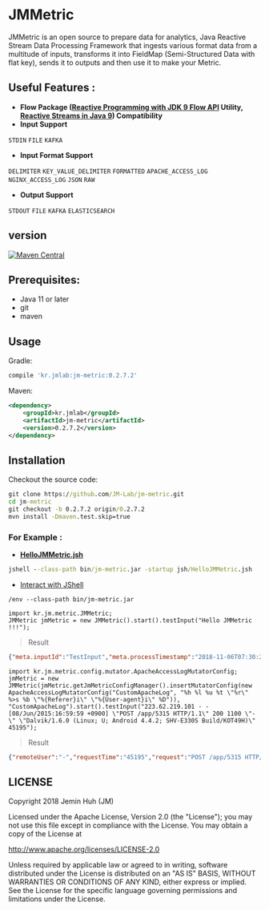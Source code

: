 JMMetric
========
JMMetric is an open source to prepare data for analytics, Java Reactive Stream Data Processing Framework that ingests various format data from a multitude of inputs, transforms it into FieldMap (Semi-Structured Data with flat key), sends it to outputs and then use it to make your Metric.

## Useful Features  :
* **Flow Package ([Reactive Programming with JDK 9 Flow API](https://community.oracle.com/docs/DOC-1006738) Utility, [Reactive Streams 
in Java 9](https://dzone.com/articles/reactive-streams-in-java-9)) 
Compatibility**
* **Input Support**

`STDIN` `FILE` `KAFKA`
* **Input Format Support**

`DELIMITER` `KEY_VALUE_DELIMITER` `FORMATTED` `APACHE_ACCESS_LOG` `NGINX_ACCESS_LOG` `JSON` `RAW`
* **Output Support**

`STDOUT` `FILE` `KAFKA` `ELASTICSEARCH`

## version
[![Maven Central](https://maven-badges.herokuapp.com/maven-central/kr.jmlab/jm-metric/badge.svg)](http://search.maven.org/#artifactdetails%7Ckr.jmlab%7Cjm-metric%7C0.2.7.2%7Cjar)

## Prerequisites:
* Java 11 or later
* git
* maven 

## Usage
Gradle:
```groovy
compile 'kr.jmlab:jm-metric:0.2.7.2'
```
Maven:
```xml
<dependency>
    <groupId>kr.jmlab</groupId>
    <artifactId>jm-metric</artifactId>
    <version>0.2.7.2</version>
</dependency>
```

## Installation
Checkout the source code:
```cmd
git clone https://github.com/JM-Lab/jm-metric.git
cd jm-metric
git checkout -b 0.2.7.2 origin/0.2.7.2
mvn install -Dmaven.test.skip=true
```
### For Example :
- **[HelloJMMetric.jsh](https://github.com/JM-Lab/jm-metric/tree/master/jsh/HelloJMMetric.jsh)**
```cmd
jshell --class-path bin/jm-metric.jar -startup jsh/HelloJMMetric.jsh
```
- [Interact with JShell](https://docs.oracle.com/javase/9/jshell/)
```jshell
/env --class-path bin/jm-metric.jar

import kr.jm.metric.JMMetric;
JMMetric jmMetric = new JMMetric().start().testInput("Hello JMMetric !!!");
```
> Result
```json
{"meta.inputId":"TestInput","meta.processTimestamp":"2018-11-06T07:30:20.345Z","rawData":"Hello JMMetric !!!"}
```
```jshell
import kr.jm.metric.config.mutator.ApacheAccessLogMutatorConfig;
jmMetric = new JMMetric(jmMetric.getJmMetricConfigManager().insertMutatorConfig(new ApacheAccessLogMutatorConfig("CustomApacheLog", "%h %l %u %t \"%r\" %>s %b \"%{Referer}i\" \"%{User-agent}i\" %D")), "CustomApacheLog").start().testInput("223.62.219.101 - - [08/Jun/2015:16:59:59 +0900] \"POST /app/5315 HTTP/1.1\" 200 1100 \"-\" \"Dalvik/1.6.0 (Linux; U; Android 4.4.2; SHV-E330S Build/KOT49H)\" 45195");
```
> Result
```json
{"remoteUser":"-","requestTime":"45195","request":"POST /app/5315 HTTP/1.1","referer":"-","meta.inputId":"TestInput","meta.processTimestamp":"2018-11-06T07:57:47.114Z","receivedTimestamp":"08/Jun/2015:16:59:59 +0900","remoteHost":"223.62.219.101","sizeByte":"1100","userAgent":"Dalvik/1.6.0 (Linux; U; Android 4.4.2; SHV-E330S Build/KOT49H)","remoteLogName":"-","statusCode":"200"}
```
## LICENSE
Copyright 2018 Jemin Huh (JM)

Licensed under the Apache License, Version 2.0 (the "License");
you may not use this file except in compliance with the License.
You may obtain a copy of the License at

<http://www.apache.org/licenses/LICENSE-2.0>

Unless required by applicable law or agreed to in writing, software
distributed under the License is distributed on an "AS IS" BASIS,
WITHOUT WARRANTIES OR CONDITIONS OF ANY KIND, either express or implied.
See the License for the specific language governing permissions and
limitations under the License.